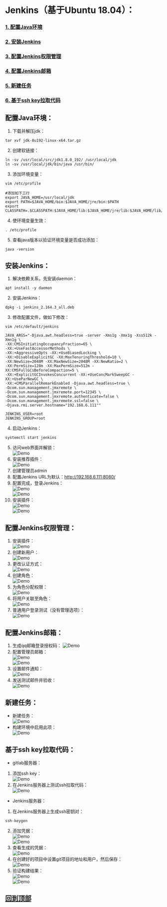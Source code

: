 # <h1 id="top">Jenkins（基于Ubuntu 18.04）：</h1>
### <a href="#1">1. 配置Java环境</a>
### <a href="#2">2. 安装Jenkins</a>
### <a href="#3">3. 配置Jenkins权限管理</a>
### <a href="#4">4. 配置Jenkins邮箱</a>
### <a href="#5">5. 新建任务</a>
### <a href="#6">6. 基于ssh key拉取代码</a>

## <h2 id="1">配置Java环境：</h2>
1. 下载并解压jdk：
```
tar xvf jdk-8u192-linux-x64.tar.gz
```
2. 创建软链接：
```
ln -sv /usr/local/src/jdk1.8.0_192/ /usr/local/jdk
ln -sv /usr/local/jdk/bin/java /usr/bin/
```
3. 添加环境变量：
```shell
vim /etc/profile

#添加如下三行
export JAVA_HOME=/usr/local/jdk
export PATH=$JAVA_HOME/bin:$JAVA_HOME/jre/bin:$PATH
export CLASSPATH=.$CLASSPATH:$JAVA_HOME/lib:$JAVA_HOME/jre/lib:$JAVA_HOME/lib/tools.jar
```
4. 使环境变量生效：
```
. /etc/profile
```
5. 查看java版本以验证环境变量是否成功添加：
```
java -version
```
## <h2 id="2">安装Jenkins：</h2>
1. 解决依赖关系，先安装daemon：
```
apt install -y daemon
```

2. 安装Jenkins：
```
dpkg -i jenkins_2.164.3_all.deb
```
3. 修改配置文件，做如下修改：
```
vim /etc/default/jenkins

JAVA_ARGS="-Djava.awt.headless=true -server -Xms1g -Xmx1g -Xss512k -Xmn1g \
-XX:CMSInitiatingOccupancyFraction=65 \
-XX:+UseFastAccessorMethods \
-XX:+AggressiveOpts -XX:+UseBiasedLocking \
-XX:+DisableExplicitGC -XX:MaxTenuringThreshold=10 \
-XX:NewSize=2048M -XX:MaxNewSize=2048M -XX:NewRatio=2 \
-XX:PermSize=128m -XX:MaxPermSize=512m -XX:CMSFullGCsBeforeCompaction=5 \
-XX:+ExplicitGCInvokesConcurrent -XX:+UseConcMarkSweepGC -XX:+UseParNewGC \
-XX:+CMSParallelRemarkEnabled -Djava.awt.headless=true \
-Dcom.sun.management.jmxremote \
-Dcom.sun.management.jmxremote.port=12345 \
-Dcom.sun.management.jmxremote.authenticate=false \
-Dcom.sun.management.jmxremote.ssl=false \
-Djava.rmi.server.hostname="192.168.6.111""

JENKINS_USER=root
JENKINS_GROUP=root
```
4. 启动Jenkins：
```
systemctl start jenkins
```
5. 访问web界面并解锁：  
![Demo](pic/Jenkins/解锁.png)  
6. 安装推荐插件：  
![Demo](pic/Jenkins/安装推荐插件.png)  
7. 创建管理员admin
8. 配置Jenkins URL为默认：http://192.168.6.111:8080/
9. 配置完成，登录Jenkins：  
![Demo](pic/Jenkins/登录.png)  
![Demo](pic/Jenkins/界面.png)  
10. 安装插件：  
![Demo](pic/Jenkins/安装插件1.png)  
![Demo](pic/Jenkins/安装插件2.png)  
## <h2 id="3">配置Jenkins权限管理：</h2>
1. 安装插件：  
![Demo](pic/Jenkins/安装插件3.png)  
2. 创建新用户：  
![Demo](pic/Jenkins/新建用户.png)  
3. 更改认证方式：  
![Demo](pic/Jenkins/更改认证方式.png)  
4. 创建角色：  
![Demo](pic/Jenkins/新建角色1.png)  
5. 为角色分配权限：  
![Demo](pic/Jenkins/设置角色权限.png)  
6. 将用户关联至角色：  
![Demo](pic/Jenkins/关联.png)  
7. 普通用户登录测试（没有管理选项）：  
![Demo](pic/Jenkins/普通用户登录.png)  
## <h2 id="4">配置Jenkins邮箱：</h2>
1. 生成qq邮箱登录授权码：
![Demo](pic/Jenkins/生成授权码.png)  
2. 配置管理员邮箱：  
![Demo](pic/Jenkins/设置邮箱1.png)  
![Demo](pic/Jenkins/设置邮箱2.png)  
3. 设置邮件通知：  
![Demo](pic/Jenkins/设置邮件通知.png)  
4. 发送测试邮件并验收：  
![Demo](pic/Jenkins/测试邮件.png)  
## <h2 id="5">新建任务：</h2>  
+ 新建任务：  
![Demo](pic/Jenkins/新建任务.png)  
+ 构建环境中启用此项：  
![Demo](pic/Jenkins/删除workspace.png)  


## <h2 id="6">基于ssh key拉取代码：</h2>
+ gitlab服务器：
1. 添加ssh key：  
![Demo](pic/Jenkins/gitlab添加公钥.png)  
2. 在Jenkins服务器上测试ssh拉取代码：  
![Demo](pic/Jenkins/测试命令行ssh拉取代码.png) 
+ Jenkins服务器：
1. 在Jenkins服务器上生成ssh密钥对：
```
ssh-keygen
```
2. 添加凭据：  
![Demo](pic/Jenkins/添加凭据1.png)  
![Demo](pic/Jenkins/添加凭据2.png)  
3. 查看生成的凭据：  
![Demo](pic/Jenkins/生成凭据.png)  
4. 在创建好的项目中设置git项目的地址和用户，然后保存：  
![Demo](pic/Jenkins/添加git仓库.png)  
5. 验证构建结果：  
![Demo](pic/Jenkins/查看控制台.png)  
![Demo](pic/Jenkins/查看控制台输出.png)  
## <a href="#top">回到顶部</a>
